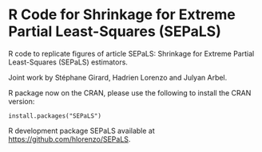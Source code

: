 # R Code for Shrinkage for Extreme Partial Least-Squares (SEPaLS)

R code to replicate figures of article SEPaLS: Shrinkage for Extreme Partial Least-Squares (SEPaLS) estimators.

Joint work by Stéphane Girard, Hadrien Lorenzo and Julyan Arbel.

R package now on the CRAN, please use the following to install the CRAN version:
```{r}
install.packages("SEPaLS")
```

R development package SEPaLS available at https://github.com/hlorenzo/SEPaLS. 
